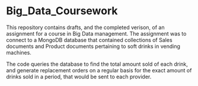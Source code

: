 # Big_Data_Coursework

This repository contains drafts, and the completed verison, of an assignment for a course in Big Data management.
The assignment was to connect to a MongoDB database that contained collections of Sales documents and Product documents pertaining to soft drinks in vending machines.

The code queries the database to find the total amount sold of each drink, and generate replacement orders on a regular basis for the exact amount of drinks sold in a period, that would be sent to each provider.
